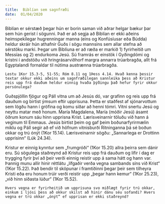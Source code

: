 ```yaml
---
title:  Biblían sem sagnfræði
date:  01/04/2020
---
```


Biblían er sérstæð þegar hún er borin saman við aðrar helgar bækur þar sem hún gerist í sögunni. Það er að segja að Biblían er ekki aðeins heimspekilegar hugrenningar manna (eins og Konfúsíusar eða Búdda) heldur skráir hún athafnir Guðs í sögu mannsins sem allar stefna að sérstöku marki. Þegar um Biblíuna er að ræða er markið 1) fyrirheitið um Messías og 2) endurkoma Jesú. Sú framrás er einstök í Gyðingdómi og kristni í andstöðu við hringrásarviðhorf margra annarra trúarbragða, allt frá Egyptalandi fornaldar til nútíma austrænna trúarbragða.

`Lestu 1Kor 15.3-5, 51-55; Róm 8.11 og 1Þess 4.14. Hvað kenna þessir textar okkur ekki aðeins um sagnfræðilegan sannleika þess að Kristur reis upp frá dauðum heldur einnig hvaða þýðingu það hefur fyrir okkur persónulega?`

Guðspjöllin fjögur og Páll vitna um að Jesús dó, var grafinn og reis upp frá dauðum og birtist ýmsum eftir upprisuna. Þetta er staðfest af sjónarvottum sem lögðu hann í gröfina og komu síðar að henni tómri. Vitni snertu Jesú og neyttu matar með honum. María Magdalena, María (móðir Jesú) ásamt öðrum konum sáu hinn upprisna Krist. Lærisveinarnir töluðu við hann á veginum til Emmaus. Jesús birtist þeim og gaf þeim boðunarfyrirmælin miklu og Páll segir að ef við höfnum vitnisburði Ritninganna þá sé boðun okkar og trú ónýt (1Kor 15.14). Lærisveinarnir sögðu: „Sannarlega er Drottinn upprisinn“ (Lúk 24.34).

Kristur er einnig kynntur sem „frumgróði“ (1Kor 15.20) allra þeirra sem dánir eru. Sú sögulega staðreynd að Kristur reis upp frá dauðum og lifir í dag er trygging fyrir því að þeir verði einnig reistir upp á sama hátt og hann var. Þannig munu allir hinir réttlátu „lífgaðir verða vegna sambands síns við Krist“ (1Kor 15.22). Það bendir til sköpunar í framtíðinni þegar þeir sem tilheyra Kristi eða eru honum trúir verði reistir upp „þegar hann kemur“ (1Kor 25.23), „við hinn síðasta lúður“ (1Kor 15.52).

`Hvers vegna er fyrirheitið um upprisuna svo miðlægt fyrir trú okkar, einkum í ljósi þess að okkur skilst að hinir dánu séu sofandi? Hvers vegna er trú okkar „ónýt“ ef upprisan er ekki staðreynd?`